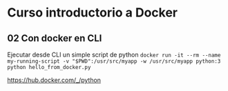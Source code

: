 # Curso introductorio a Docker

## 02 Con docker en CLI

Ejecutar desde CLI un simple script de python
`docker run -it --rm --name my-running-script -v "$PWD":/usr/src/myapp -w /usr/src/myapp python:3 python hello_from_docker.py`

https://hub.docker.com/_/python
